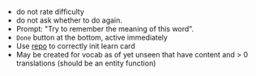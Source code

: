 - do not rate difficulty
- do not ask whether to do again. 
- Prompt: "Try to remember the meaning of this word".
- `Done` button at the bottom, active immediately
- Use [repo](src/entities/vocab/VocabRepo.ts) to correctly init learn card
- May be created for vocab as of yet unseen that have content and > 0 translations (should be an entity function)